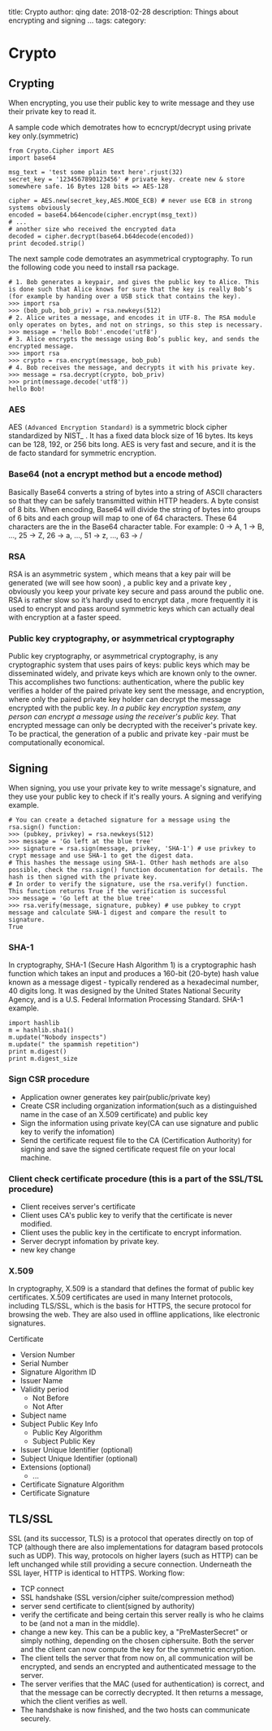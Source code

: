 title: Crypto
author: qing
date: 2018-02-28
description: Things about encrypting and signing ...
tags:
category:

# Crypto

## Crypting
When encrypting, you use their public key to write message and they use their private key to read it.

A sample code which demotrates how to ecncrypt/decrypt using private key only.(symmetric)

    from Crypto.Cipher import AES
    import base64
    
    msg_text = 'test some plain text here'.rjust(32)
    secret_key = '1234567890123456' # private key. create new & store somewhere safe. 16 Bytes 128 bits => AES-128
    
    cipher = AES.new(secret_key,AES.MODE_ECB) # never use ECB in strong systems obviously
    encoded = base64.b64encode(cipher.encrypt(msg_text))
    # ...
    # another size who received the encrypted data
    decoded = cipher.decrypt(base64.b64decode(encoded))
    print decoded.strip()
    
The next sample code demotrates an asymmetrical cryptography. To run the following code you need to install rsa package.

    # 1. Bob generates a keypair, and gives the public key to Alice. This is done such that Alice knows for sure that the key is really Bob’s (for example by handing over a USB stick that contains the key).
    >>> import rsa
    >>> (bob_pub, bob_priv) = rsa.newkeys(512)
    # 2. Alice writes a message, and encodes it in UTF-8. The RSA module only operates on bytes, and not on strings, so this step is necessary.
    >>> message = 'hello Bob!'.encode('utf8')
    # 3. Alice encrypts the message using Bob’s public key, and sends the encrypted message.
    >>> import rsa
    >>> crypto = rsa.encrypt(message, bob_pub)
    # 4. Bob receives the message, and decrypts it with his private key.
    >>> message = rsa.decrypt(crypto, bob_priv)
    >>> print(message.decode('utf8'))
    hello Bob!
    
### AES
AES `(Advanced Encryption Standard)` is a symmetric block cipher standardized by NIST_ . It has a fixed data block size of 16 bytes. Its keys can be 128, 192, or 256 bits long.
AES is very fast and secure, and it is the de facto standard for symmetric encryption.

### Base64 (not a encrypt method but a encode method)
Basically Base64 converts a string of bytes into a string of ASCII characters so that they can be safely transmitted within HTTP headers.
A byte consist of 8 bits. When encoding, Base64 will divide the string of bytes into groups of 6 bits and each group will map to one of 64 characters. These 64 characters are the in the Base64 character table.
For example: 0 -> A, 1 -> B, ..., 25 -> Z, 26 -> a, ..., 51 -> z, ..., 63 -> /

### RSA
RSA is an asymmetric system , which means that a key pair will be generated (we will see how soon) , a public key and a private key , obviously you keep your private key secure and pass around the public one.
RSA is rather slow so it’s hardly used to encrypt data , more frequently it is used to encrypt and pass around symmetric keys which can actually deal with encryption at a faster speed.

### Public key cryptography, or asymmetrical cryptography
Public key cryptography, or asymmetrical cryptography, is any cryptographic system that uses pairs of keys: public keys which may be disseminated widely, and private keys which are known only to the owner. This accomplishes two functions: authentication, where the public key verifies a holder of the paired private key sent the message, and encryption, where only the paired private key holder can decrypt the message encrypted with the public key.
*In a public key encryption system, any person can encrypt a message using the receiver's public key.* That encrypted message can only be decrypted with the receiver's private key. To be practical, the generation of a public and private key -pair must be computationally economical.

## Signing
When signing, you use your private key to write message's signature, and they use your public key to check if it's really yours.
A signing and verifying example.

    # You can create a detached signature for a message using the rsa.sign() function:
    >>> (pubkey, privkey) = rsa.newkeys(512)
    >>> message = 'Go left at the blue tree'
    >>> signature = rsa.sign(message, privkey, 'SHA-1') # use privkey to crypt message and use SHA-1 to get the digest data.
    # This hashes the message using SHA-1. Other hash methods are also possible, check the rsa.sign() function documentation for details. The hash is then signed with the private key.
    # In order to verify the signature, use the rsa.verify() function. This function returns True if the verification is successful
    >>> message = 'Go left at the blue tree'
    >>> rsa.verify(message, signature, pubkey) # use pubkey to crypt message and calculate SHA-1 digest and compare the result to signature.
    True
    
### SHA-1
In cryptography, SHA-1 (Secure Hash Algorithm 1) is a cryptographic hash function which takes an input and produces a 160-bit (20-byte) hash value known as a message digest - typically rendered as a hexadecimal number, 40 digits long. It was designed by the United States National Security Agency, and is a U.S. Federal Information Processing Standard.
SHA-1 example.

    import hashlib
    m = hashlib.sha1()
    m.update("Nobody inspects")
    m.update(" the spammish repetition")
    print m.digest()
    print m.digest_size
    
### Sign CSR procedure

* Application owner generates key pair(public/private key)
* Create CSR including organization information(such as a distinguished name in the case of an X.509 certificate) and public key
* Sign the information using private key(CA can use signature and public key to verify the infomation)
* Send the certificate request file to the CA (Certification Authority) for signing and save the signed certificate request file on your local machine.

### Client check certificate procedure (this is a part of the SSL/TSL procedure)

* Client receives server's certificate
* Client uses CA's public key to verify that the certificate is never modified.
* Client uses the public key in the certificate to encrypt information.
* Server decrypt infomation by private key.
* new key change
    
### X.509
In cryptography, X.509 is a standard that defines the format of public key certificates. X.509 certificates are used in many Internet protocols, including TLS/SSL, which is the basis for HTTPS, the secure protocol for browsing the web. They are also used in offline applications, like electronic signatures.

Certificate

  * Version Number
  * Serial Number
  * Signature Algorithm ID
  * Issuer Name
  * Validity period
    * Not Before
    * Not After
  * Subject name
  * Subject Public Key Info
    * Public Key Algorithm
    * Subject Public Key
  * Issuer Unique Identifier (optional)
  * Subject Unique Identifier (optional)
  * Extensions (optional)
    * ...
  * Certificate Signature Algorithm
  * Certificate Signature
  
## TLS/SSL
SSL (and its successor, TLS) is a protocol that operates directly on top of TCP (although there are also implementations for datagram based protocols such as UDP). This way, protocols on higher layers (such as HTTP) can be left unchanged while still providing a secure connection. Underneath the SSL layer, HTTP is identical to HTTPS.
Working flow:

* TCP connect 
* SSL handshake (SSL version/cipher suite/compression method) 
* server send certificate to client(signed by authority)
* verify the certificate and being certain this server really is who he claims to be (and not a man in the middle).
* change a new key. This can be a public key, a "PreMasterSecret" or simply nothing, depending on the chosen ciphersuite. Both the server and the client can now compute the key for the symmetric encryption.
* The client tells the server that from now on, all communication will be encrypted, and sends an encrypted and authenticated message to the server.
* The server verifies that the MAC (used for authentication) is correct, and that the message can be correctly decrypted. It then returns a message, which the client verifies as well.
* The handshake is now finished, and the two hosts can communicate securely.
